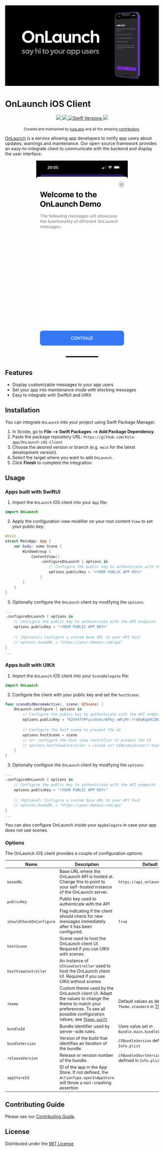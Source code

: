 ![OnLaunch](https://github.com/kula-app/OnLaunch/blob/main/res/github_header.png)

# OnLaunch iOS Client

<p align="center">
  <a href="https://github.com/kula-app/OnLaunch-iOS-Client/releases">
    <img src="https://img.shields.io/github/release/kula-app/onlaunch-ios-client.svg"/>
  </a>
  <a href="https://codecov.io/gh/kula-app/OnLaunch-iOS-Client" >
    <img src="https://codecov.io/gh/kula-app/OnLaunch-iOS-Client/branch/main/graph/badge.svg?token=SW7EXARH5G"/>
  </a>
  <a href="https://swiftpackageindex.com/kula-app/OnLaunch-iOS-Client">
    <img src="https://img.shields.io/endpoint?url=https%3A%2F%2Fswiftpackageindex.com%2Fapi%2Fpackages%2Fkula-app%2FOnLaunch-iOS-Client%2Fbadge%3Ftype%3Dswift-versions" alt="Swift Versions" />
  </a>
  <a href="https://github.com/kula-app/OnLaunch-iOS-Client/blob/master/LICENSE">
    <img src="https://img.shields.io/github/license/kula-app/OnLaunch-iOS-Client.svg"/>
  </a>
</p>

<p align="center">
    <sub>Created and maintained by <a href="https://kula.app">kula.app</a> and all the amazing <a href="https://github.com/kula-app/OnLaunch-iOS-Client/graphs/contributors">contributors</a>.</sub>
</p>

[OnLaunch](https://github.com/kula-app/OnLaunch) is a service allowing app developers to notify app users about updates, warnings and maintenance.
Our open-source framework provides an easy-to-integrate client to communicate with the backend and display the user interface.

<p align="center">
  <img src="https://raw.githubusercontent.com/kula-app/OnLaunch-iOS-Client/main/res/ios_onlaunch_example.png" alt="OnLaunch iOS" width="300"/>
</p>

## Features

- Display customizable messages to your app users
- Set your app into maintenance mode with blocking messages
- Easy to integrate with SwiftUI and UIKit

## Installation

You can integrate `OnLaunch` into your project using Swift Package Manager.

1. In Xcode, go to **File --> Swift Packages --> Add Package Dependency**.
2. Paste the package repository URL: `https://github.com/kula-app/OnLaunch-iOS-Client`
3. Choose the desired version or branch (e.g. `main` for the latest development version).
4. Select the target where you want to add `OnLaunch`.
5. Click **Finish** to complete the integration.

## Usage

### Apps built with SwiftUI

1. Import the `OnLaunch` iOS client into your `App` file:

```swift
import OnLaunch
```

2. Apply the configuration view modifier on your root content `View` to set your public key:

```swift
@main
struct MainApp: App {
    var body: some Scene {
        WindowGroup {
            ContentView()
                .configureOnLaunch { options in
                    // Configure the public key to authenticate with the API endpoint
                    options.publicKey = "<YOUR PUBLIC APP KEY>"
                }
        }
    }
}
```

3. Optionally configure the `OnLaunch` client by modifying the `options`:

```swift
...
.configureOnLaunch { options in
    // Configure the public key to authenticate with the API endpoint
    options.publicKey = "<YOUR PUBLIC APP KEY>"

    // (Optional) Configure a custom base URL to your API host
    // options.baseURL = "https://your-domain.com/api"
}
...
```

### Apps built with UIKit

1. Import the `OnLaunch` iOS client into your `SceneDelegate` file:

```swift
import OnLaunch
```

2. Configure the client with your public key and set the `hostScene`:

```swift
func sceneDidBecomeActive(_ scene: UIScene) {
    OnLaunch.configure { options in
        // Configure the public key to authenticate with the API endpoint
        options.publicKey = "K2UX4fVPFyixVaeLn8Fky_uWhjMr-frADqKqpOCZW2c"

        // Configure the host scene to present the UI
        options.hostScene = scene
        // or: configure the host view controller to present the UI
        // options.hostViewController = (scene as? UIWindowScene)?.keyWindow?.rootViewController
    }
}
```

3. Optionally configure the `OnLaunch` client by modifying the `options`:

```swift
...
.configureOnLaunch { options in
    // Configure the public key to authenticate with the API endpoint
    options.publicKey = "<YOUR PUBLIC APP KEY>"

    // (Optional) Configure a custom base URL to your API host
    // options.baseURL = "https://your-domain.com/api"
}
...
```

You can also configure OnLaunch inside your `AppDelegate` in case your app does not use scenes.

### Options

The OnLaunch iOS client provides a couple of configuration options:

| Name                     | Description                                                                                                                                                                                                                                                              | Default                                                                                                                                                      |
| ------------------------ | ------------------------------------------------------------------------------------------------------------------------------------------------------------------------------------------------------------------------------------------------------------------------ | ------------------------------------------------------------------------------------------------------------------------------------------------------------ |
| `baseURL`                | Base URL where the OnLaunch API is hosted at. Change this to point to your self-hosted instance of the OnLaunch server.                                                                                                                                                  | `https://api.onlaunch.app/api/`                                                                                                                              |
| `publicKey`              | Public key used to authenticate with the API                                                                                                                                                                                                                             |                                                                                                                                                              |
| `shouldCheckOnConfigure` | Flag indicating if the client should check for new messages immediately after it has been configured.                                                                                                                                                                    | `true`                                                                                                                                                       |
| `hostScene`              | Scene used to host the OnLaunch client UI. Required if you use UIKit with scenes                                                                                                                                                                                         |                                                                                                                                                              |
| `hostViewController`     | An instance of `UIViewController` used to host the OnLaunch client UI. Required if you use UIKit without scenes                                                                                                                                                          |                                                                                                                                                              |
| `theme`                  | Custom theme used by the OnLaunch client UI. Adapt the values to change the theme to match your preferences. To see all possible configuration values, see [`Theme.swift`](https://github.com/kula-app/OnLaunch-iOS-Client/blob/main/Sources/OnLaunch/Theme/Theme.swift) | Default values as defined in `Theme.standard` in [Theme.swift](https://github.com/kula-app/OnLaunch-iOS-Client/blob/main/Sources/OnLaunch/Theme/Theme.swift) |
| `bundleId`               | Bundle identifier used by server-side rules.                                                                                                                                                                                                                             | Uses value set in `Bundle.main.bundleIdentifier`                                                                                                             |
| `bundleVersion`          | Version of the build that identifies an iteration of the bundle.                                                                                                                                                                                                         | `CFBundleVersion` defined in `Info.plist`                                                                                                                    |
| `releaseVersion`         | Release or version number of the bundle.                                                                                                                                                                                                                                 | `CFBundleShortVersionString` defined in `Info.plist`                                                                                                         |
| `appStoreId`             | ID of the app in the App Store. If not defined, the `ActionType.openInAppStore` will throw a non-crashing assertion                                                                                                                                                      |                                                                                                                                                              |

## Contributing Guide

Please see our [Contributing Guide](https://github.com/kula-app/OnLaunch-iOS-Client/blob/main/CONTRIBUTING.md).

## License

Distributed under the [MIT License](https://github.com/kula-app/OnLaunch-iOS-Client/blob/main/LICENSE)
